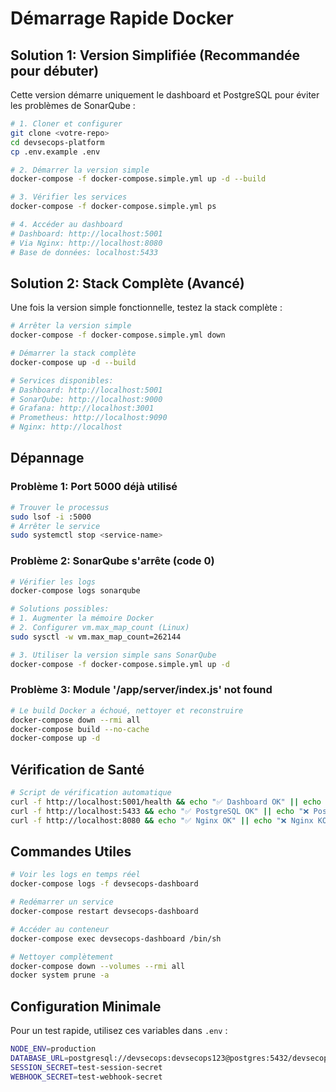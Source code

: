 # Démarrage Rapide Docker

## Solution 1: Version Simplifiée (Recommandée pour débuter)

Cette version démarre uniquement le dashboard et PostgreSQL pour éviter les problèmes de SonarQube :

```bash
# 1. Cloner et configurer
git clone <votre-repo>
cd devsecops-platform
cp .env.example .env

# 2. Démarrer la version simple
docker-compose -f docker-compose.simple.yml up -d --build

# 3. Vérifier les services
docker-compose -f docker-compose.simple.yml ps

# 4. Accéder au dashboard
# Dashboard: http://localhost:5001
# Via Nginx: http://localhost:8080
# Base de données: localhost:5433
```

## Solution 2: Stack Complète (Avancé)

Une fois la version simple fonctionnelle, testez la stack complète :

```bash
# Arrêter la version simple
docker-compose -f docker-compose.simple.yml down

# Démarrer la stack complète
docker-compose up -d --build

# Services disponibles:
# Dashboard: http://localhost:5001
# SonarQube: http://localhost:9000
# Grafana: http://localhost:3001
# Prometheus: http://localhost:9090
# Nginx: http://localhost
```

## Dépannage

### Problème 1: Port 5000 déjà utilisé
```bash
# Trouver le processus
sudo lsof -i :5000
# Arrêter le service
sudo systemctl stop <service-name>
```

### Problème 2: SonarQube s'arrête (code 0)
```bash
# Vérifier les logs
docker-compose logs sonarqube

# Solutions possibles:
# 1. Augmenter la mémoire Docker
# 2. Configurer vm.max_map_count (Linux)
sudo sysctl -w vm.max_map_count=262144

# 3. Utiliser la version simple sans SonarQube
docker-compose -f docker-compose.simple.yml up -d
```

### Problème 3: Module '/app/server/index.js' not found
```bash
# Le build Docker a échoué, nettoyer et reconstruire
docker-compose down --rmi all
docker-compose build --no-cache
docker-compose up -d
```

## Vérification de Santé

```bash
# Script de vérification automatique
curl -f http://localhost:5001/health && echo "✅ Dashboard OK" || echo "❌ Dashboard KO"
curl -f http://localhost:5433 && echo "✅ PostgreSQL OK" || echo "❌ PostgreSQL KO"
curl -f http://localhost:8080 && echo "✅ Nginx OK" || echo "❌ Nginx KO"
```

## Commandes Utiles

```bash
# Voir les logs en temps réel
docker-compose logs -f devsecops-dashboard

# Redémarrer un service
docker-compose restart devsecops-dashboard

# Accéder au conteneur
docker-compose exec devsecops-dashboard /bin/sh

# Nettoyer complètement
docker-compose down --volumes --rmi all
docker system prune -a
```

## Configuration Minimale

Pour un test rapide, utilisez ces variables dans `.env` :

```bash
NODE_ENV=production
DATABASE_URL=postgresql://devsecops:devsecops123@postgres:5432/devsecops_db
SESSION_SECRET=test-session-secret
WEBHOOK_SECRET=test-webhook-secret
```